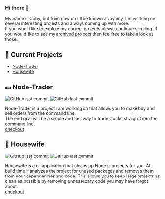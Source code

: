 ### Hi there 👋

<!--
**oyciny/oyciny** is a ✨ _special_ ✨ repository because its `README.md` (this file) appears on your GitHub profile.

Here are some ideas to get you started:

- 🔭 I’m currently working on ...
- 🌱 I’m currently learning ...
- 👯 I’m looking to collaborate on ...
- 🤔 I’m looking for help with ...
- 💬 Ask me about ...
- 📫 How to reach me: ...
- 😄 Pronouns: ...
- ⚡ Fun fact: ...
-->

My name is Coby, but from now on I'll be known as oyciny. I'm working on several interesting projects and always coming up with more.  
If you would like to explore my current projects please continue scrolling. If you would like to see my [archived projects](https://github.com/oyciny?tab=repositories&q=&type=archived) then feel free to take a look at those.

## :hammer: Current Projects
* [Node-Trader](#dollar-node-trader)
* [Housewife](#broom-housewife)

## :dollar: Node-Trader
![GitHub last commit](https://img.shields.io/github/last-commit/oyciny/node-trader?style=flat-square)
![GitHub last commit](https://img.shields.io/github/last-commit/oyciny/node-trader?style=flat-square)  

Node-Trader is a project I am working on that allows you to make buy and sell orders from the command line.  
The end goal will be a simple and fast way to trade stocks straight from the command line.  
[checkout](https://github.com/oyciny/node-trader)

## :broom: Housewife
![GitHub last commit](https://img.shields.io/github/last-commit/oyciny/housewife?style=flat-square)
![GitHub last commit](https://img.shields.io/github/last-commit/oyciny/housewife?style=flat-square)  

Housewife is a cli application that cleans up Node.js projects for you. At build time it analyzes the project for unused packages and removes them from 
your dependencies and code. This allows you to keep large projects as clean as possible by removing unnessecary code you may have forgot about.  
[checkout](https://github.com/oyciny/housewife)
